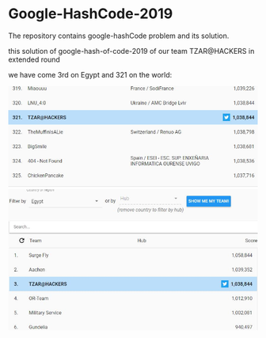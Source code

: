 # Google-HashCode-2019
The repository contains google-hashCode problem and its solution.

this solution of google-hash-of-code-2019 of our team TZAR@HACKERS in extended round

we have come 3rd on Egypt and 321 on the world:


<img src="images/extended1.JPG">
<img src="images/extended2.JPG">



